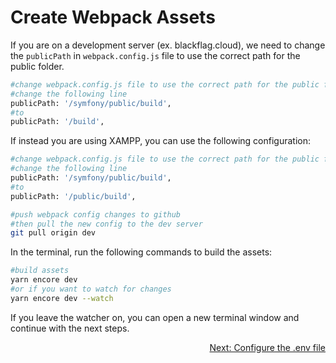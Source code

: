 # Create Webpack Assets

If you are on a development server (ex. blackflag.cloud), we need to change the `publicPath` in `webpack.config.js` file to use the correct path for the public folder.

```bash
#change webpack.config.js file to use the correct path for the public folder
#change the following line
publicPath: '/symfony/public/build',
#to
publicPath: '/build',
```

If instead you are using XAMPP, you can use the following configuration:
```bash
#change webpack.config.js file to use the correct path for the public folder
#change the following line
publicPath: '/symfony/public/build',
#to
publicPath: '/public/build',
```

```bash
#push webpack config changes to github
#then pull the new config to the dev server
git pull origin dev
```

In the terminal, run the following commands to build the assets:
```bash
#build assets
yarn encore dev
#or if you want to watch for changes
yarn encore dev --watch
```

If you leave the watcher on, you can open a new terminal window and continue with the next steps.

<div align="right">
<a href="https://github.com/agaktr/workflows/blob/master/steps/step12.md" align="right">Next: Configure the .env file</a>
</div>  
